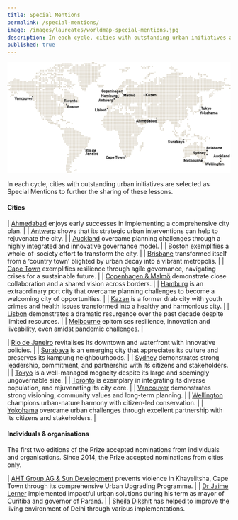 ```yaml
---
title: Special Mentions
permalink: /special-mentions/
image: /images/laureates/worldmap-special-mentions.jpg
description: In each cycle, cities with outstanding urban initiatives are selected as Special Mentions to further the sharing of these lessons.
published: true
---
```


![Special Mentions](/images/laureates/worldmap-special-mentions.jpg/)

In each cycle, cities with outstanding urban initiatives are selected as Special Mentions to further the sharing of these lessons.

#### **Cities**

| [Ahmedabad](/ahmedabad/) enjoys early successes in implementing a comprehensive city plan. | 
| [Antwerp](/antwerp/) shows that its strategic urban interventions can help to rejuvenate the city. |
| [Auckland](/auckland/) overcame planning challenges through a highly integrated and innovative governance model. |
| [Boston](/boston/) exemplifies a whole-of-society effort to transform the city. | 
| [Brisbane](/brisbane/) transformed itself from a ‘country town’ blighted by urban decay into a vibrant metropolis. | 
| [Cape Town](/cape-town/) exemplifies resilience through agile governance, navigating crises for a sustainable future. |
| [Copenhagen & Malmö](/copenhagen-malmo/) demonstrate close collaboration and a shared vision across borders. | 
| [Hamburg](/hamburg/) is an extraordinary port city that overcame planning challenges to become a welcoming city of opportunities. | 
| [Kazan](/kazan/) is a former drab city with youth crimes and health issues transformed into a healthy and harmonious city. | 
| [Lisbon](/lisbon/) demonstrates a dramatic resurgence over the past decade despite limited resources. |
| [Melbourne](/melbourne2/) epitomises resilience, innovation and liveability, even amidst pandemic challenges. |


| [Rio de Janeiro](/rio-de-janeiro/) revitalises its downtown and waterfront with innovative policies. | 
| [Surabaya](/surabaya/) is an emerging city that appreciates its culture and preserves its kampung neighbourhoods. | 
| [Sydney](/sydney/) demonstrates strong leadership, commitment, and partnership with its citizens and stakeholders. |
| [Tokyo](/tokyo/) is a well-managed megacity despite its large and seemingly ungovernable size. |
| [Toronto](/toronto/) is exemplary in integrating its diverse population, and rejuvenating its city core. | 
| [Vancouver](/vancouver/) demonstrates strong visioning, community values and long-term planning. | 
| [Wellington](/wellington/) champions urban-nature harmony with citizen-led conservation. |
| [Yokohama](/yokohama/) overcame urban challenges through excellent partnership with its citizens and stakeholders. | 

#### **Individuals & organisations**

The first two editions of the Prize accepted nominations from individuals and organisations. Since 2014, the Prize accepted nominations from cities only. 

| [AHT Group AG & Sun Development](/khayelitsha/) prevents violence in Khayelitsha, Cape Town through its comprehensive Urban Upgrading Programme. | 
| [Dr Jaime Lerner](/jaime-lerner/) implemented impactful urban solutions during his term as mayor of Curitiba and governor of Paraná. | 
| [Sheila Dikshit](/sheila-dikshit/) has helped to improve the living environment of Delhi through various implementations. 
